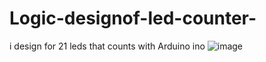 # Logic-designof-led-counter-
i design  for 21 leds that counts with Arduino ino 
![image](https://user-images.githubusercontent.com/42722816/80294055-b7018c00-8765-11ea-9fea-9abf7896e7a9.png)
